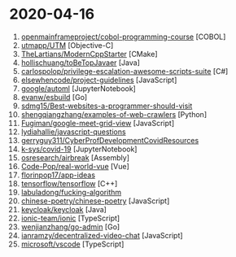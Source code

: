 # 2020-04-16

1. [openmainframeproject/cobol-programming-course](https://github.com/openmainframeproject/cobol-programming-course "COBOL Programming Course") [COBOL]
2. [utmapp/UTM](https://github.com/utmapp/UTM "Virtual machines for iOS") [Objective-C]
3. [TheLartians/ModernCppStarter](https://github.com/TheLartians/ModernCppStarter "Kick-start your C++! A template for modern C++ projects using CMake, CI, code coverage, clang-format, reproducible dependency management and more.") [CMake]
4. [hollischuang/toBeTopJavaer](https://github.com/hollischuang/toBeTopJavaer "To Be Top Javaer - Java工程师成神之路") [Java]
5. [carlospolop/privilege-escalation-awesome-scripts-suite](https://github.com/carlospolop/privilege-escalation-awesome-scripts-suite "PEASS - Privilege Escalation Awesome Scripts SUITE (with colors)") [C#]
6. [elsewhencode/project-guidelines](https://github.com/elsewhencode/project-guidelines "A set of best practices for JavaScript projects") [JavaScript]
7. [google/automl](https://github.com/google/automl "Google Brain AutoML") [JupyterNotebook]
8. [evanw/esbuild](https://github.com/evanw/esbuild "An extremely fast JavaScript bundler and minifier") [Go]
9. [sdmg15/Best-websites-a-programmer-should-visit](https://github.com/sdmg15/Best-websites-a-programmer-should-visit "🔗 Some useful websites for programmers.") 
10. [shengqiangzhang/examples-of-web-crawlers](https://github.com/shengqiangzhang/examples-of-web-crawlers "一些非常有趣的python爬虫例子,对新手比较友好,主要爬取淘宝、天猫、微信、豆瓣、QQ等网站。(Some interesting examples of python crawlers that are friendly to beginners. )") [Python]
11. [Fugiman/google-meet-grid-view](https://github.com/Fugiman/google-meet-grid-view "Userscript to offer a grid-view layout in Google Meets") [JavaScript]
12. [lydiahallie/javascript-questions](https://github.com/lydiahallie/javascript-questions "A long list of (advanced) JavaScript questions, and their explanations ✨") 
13. [gerryguy311/CyberProfDevelopmentCovidResources](https://github.com/gerryguy311/CyberProfDevelopmentCovidResources "An awesome list of FREE resources for training, conferences, speaking, labs, reading, etc that are free all the time or during COVID-19 that cybersecurity professionals with downtime can take advantage of to improve their skills and marketability to come out on the other side ready to rock.") 
14. [k-sys/covid-19](https://github.com/k-sys/covid-19 "A collection of work related to COVID-19") [JupyterNotebook]
15. [osresearch/airbreak](https://github.com/osresearch/airbreak "CPAP jailbreak to allow it to be used as a temporary ventilator") [Assembly]
16. [Code-Pop/real-world-vue](https://github.com/Code-Pop/real-world-vue "The application that we build in Vue Mastery's courses starting with Real World Vue") [Vue]
17. [florinpop17/app-ideas](https://github.com/florinpop17/app-ideas "A Collection of application ideas which can be used to improve your coding skills.") 
18. [tensorflow/tensorflow](https://github.com/tensorflow/tensorflow "An Open Source Machine Learning Framework for Everyone") [C++]
19. [labuladong/fucking-algorithm](https://github.com/labuladong/fucking-algorithm "手把手撕LeetCode题目，扒各种算法套路的裤子。English version supported! Crack LeetCode, not only how, but also why.") 
20. [chinese-poetry/chinese-poetry](https://github.com/chinese-poetry/chinese-poetry "The most comprehensive database of Chinese poetry 🧶最全中华古诗词数据库, 唐宋两朝近一万四千古诗人, 接近5.5万首唐诗加26万宋诗. 两宋时期1564位词人，21050首词。") [JavaScript]
21. [keycloak/keycloak](https://github.com/keycloak/keycloak "Open Source Identity and Access Management For Modern Applications and Services") [Java]
22. [ionic-team/ionic](https://github.com/ionic-team/ionic "Build amazing Native and Progressive Web Apps with web technologies. One app running on everything 🎉") [TypeScript]
23. [wenjianzhang/go-admin](https://github.com/wenjianzhang/go-admin "基于Gin + Vue + Element UI的前后端分离权限管理系统脚手架（包含了：基础用户管理功能，jwt鉴权，代码生成器，RABC资源控制，表单构建等）") [Go]
24. [ianramzy/decentralized-video-chat](https://github.com/ianramzy/decentralized-video-chat "🚀 Zipcall.io 🚀 Peer to peer browser video calling platform with unmatched video quality and latency.") [JavaScript]
25. [microsoft/vscode](https://github.com/microsoft/vscode "Visual Studio Code") [TypeScript]
